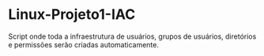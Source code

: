 # Linux-Projeto1-IAC
Script onde toda a infraestrutura de usuários, grupos de usuários, diretórios e permissões serão criadas automaticamente.
